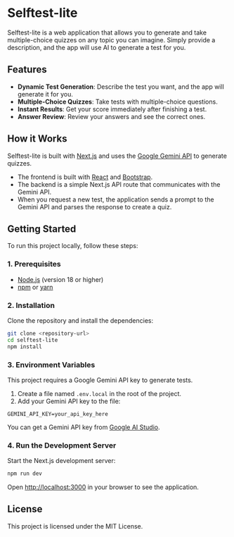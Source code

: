 # Selftest-lite

Selftest-lite is a web application that allows you to generate and take multiple-choice quizzes on any topic you can imagine. Simply provide a description, and the app will use AI to generate a test for you.

## Features

- **Dynamic Test Generation**: Describe the test you want, and the app will generate it for you.
- **Multiple-Choice Quizzes**: Take tests with multiple-choice questions.
- **Instant Results**: Get your score immediately after finishing a test.
- **Answer Review**: Review your answers and see the correct ones.

## How it Works

Selftest-lite is built with [Next.js](https://nextjs.org) and uses the [Google Gemini API](https://ai.google.dev/) to generate quizzes.

- The frontend is built with [React](https://react.dev/) and [Bootstrap](https://getbootstrap.com/).
- The backend is a simple Next.js API route that communicates with the Gemini API.
- When you request a new test, the application sends a prompt to the Gemini API and parses the response to create a quiz.

## Getting Started

To run this project locally, follow these steps:

### 1. Prerequisites

- [Node.js](https://nodejs.org/en) (version 18 or higher)
- [npm](https://www.npmjs.com/) or [yarn](https://yarnpkg.com/)

### 2. Installation

Clone the repository and install the dependencies:

```bash
git clone <repository-url>
cd selftest-lite
npm install
```

### 3. Environment Variables

This project requires a Google Gemini API key to generate tests.

1.  Create a file named `.env.local` in the root of the project.
2.  Add your Gemini API key to the file:

```
GEMINI_API_KEY=your_api_key_here
```

You can get a Gemini API key from [Google AI Studio](https://aistudio.google.com/).

### 4. Run the Development Server

Start the Next.js development server:

```bash
npm run dev
```

Open [http://localhost:3000](http://localhost:3000) in your browser to see the application.

## License

This project is licensed under the MIT License.
